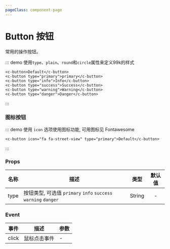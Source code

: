 ```yaml
---
pageClass: component-page
---
```


# Button 按钮
  常用的操作按钮。

::: demo 使用`type`、`plain`、`round`和`circle`属性来定义99k的样式

```vue
<c-button>Default</c-button>
<c-button type="primary">primary</c-button>
<c-button type="info">Info</c-button>
<c-button type="success">Success</c-button>
<c-button type="warning">Warning</c-button>
<c-button type="danger">Danger</c-button>
```
:::

### 图标按钮

::: demo 使用 `icon` 选项使用图标功能, 可用图标见 Fontawesome

```vue
<c-button icon="fa fa-street-view" type="primary">Default</c-button>
```
:::


### Props
| 名称 | 描述 | 类型 | 默认值 |
| ------ | ------ | :------: | :------: |
| type | 按钮类型, 可选值 `primary` `info` `success` `warning` `danger` | String | - |


### Event
| 事件 | 描述 | 参数 |
| ------ | ------ | ------ |
| click | 鼠标点击事件 | - |
